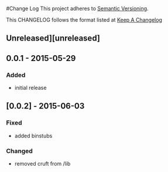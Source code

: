 #Change Log
This project adheres to [Semantic Versioning](http://semver.org/).

This CHANGELOG follows the format listed at [Keep A Changelog](http://keepachangelog.com/)

## Unreleased][unreleased]

## 0.0.1 - 2015-05-29

### Added
- initial release

## [0.0.2] - 2015-06-03

### Fixed
- added binstubs

### Changed
- removed cruft from /lib